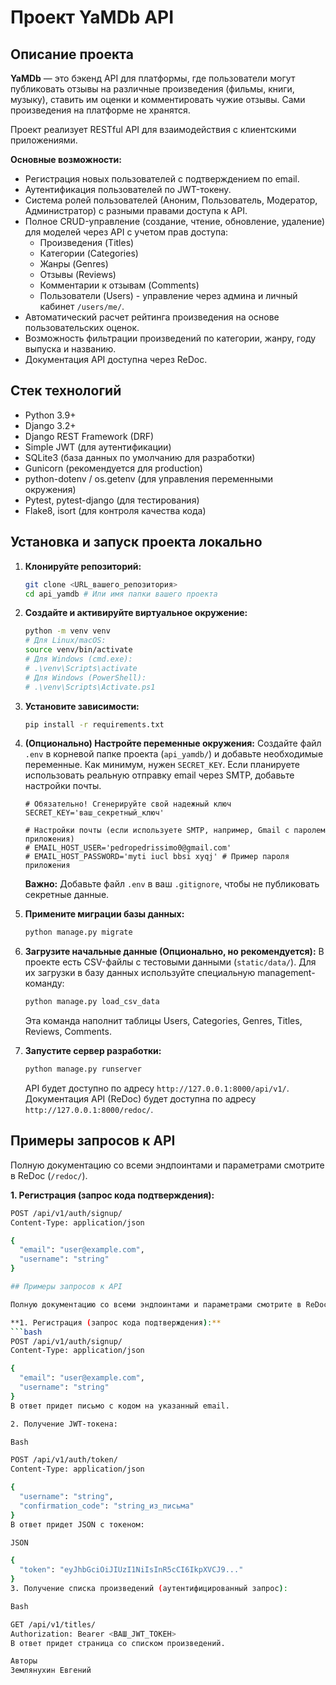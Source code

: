 # Проект YaMDb API

## Описание проекта

**YaMDb** — это бэкенд API для платформы, где пользователи могут публиковать отзывы на различные произведения (фильмы, книги, музыку), ставить им оценки и комментировать чужие отзывы. Сами произведения на платформе не хранятся.

Проект реализует RESTful API для взаимодействия с клиентскими приложениями.

**Основные возможности:**

* Регистрация новых пользователей с подтверждением по email.
* Аутентификация пользователей по JWT-токену.
* Система ролей пользователей (Аноним, Пользователь, Модератор, Администратор) с разными правами доступа к API.
* Полное CRUD-управление (создание, чтение, обновление, удаление) для моделей через API с учетом прав доступа:
    * Произведения (Titles)
    * Категории (Categories)
    * Жанры (Genres)
    * Отзывы (Reviews)
    * Комментарии к отзывам (Comments)
    * Пользователи (Users) - управление через админа и личный кабинет `/users/me/`.
* Автоматический расчет рейтинга произведения на основе пользовательских оценок.
* Возможность фильтрации произведений по категории, жанру, году выпуска и названию.
* Документация API доступна через ReDoc.

## Стек технологий

* Python 3.9+
* Django 3.2+
* Django REST Framework (DRF)
* Simple JWT (для аутентификации)
* SQLite3 (база данных по умолчанию для разработки)
* Gunicorn (рекомендуется для production)
* python-dotenv / os.getenv (для управления переменными окружения)
* Pytest, pytest-django (для тестирования)
* Flake8, isort (для контроля качества кода)

## Установка и запуск проекта локально

1.  **Клонируйте репозиторий:**
    ```bash
    git clone <URL_вашего_репозитория>
    cd api_yamdb # Или имя папки вашего проекта
    ```

2.  **Создайте и активируйте виртуальное окружение:**
    ```bash
    python -m venv venv
    # Для Linux/macOS:
    source venv/bin/activate
    # Для Windows (cmd.exe):
    # .\venv\Scripts\activate
    # Для Windows (PowerShell):
    # .\venv\Scripts\Activate.ps1
    ```

3.  **Установите зависимости:**
    ```bash
    pip install -r requirements.txt
    ```

4.  **(Опционально) Настройте переменные окружения:**
    Создайте файл `.env` в корневой папке проекта (`api_yamdb/`) и добавьте необходимые переменные. Как минимум, нужен `SECRET_KEY`. Если планируете использовать реальную отправку email через SMTP, добавьте настройки почты.
    ```.env
    # Обязательно! Сгенерируйте свой надежный ключ
    SECRET_KEY='ваш_секретный_ключ'

    # Настройки почты (если используете SMTP, например, Gmail с паролем приложения)
    # EMAIL_HOST_USER='pedropedrissimo0@gmail.com'
    # EMAIL_HOST_PASSWORD='myti iucl bbsi xyqj' # Пример пароля приложения
    ```
    **Важно:** Добавьте файл `.env` в ваш `.gitignore`, чтобы не публиковать секретные данные.

5.  **Примените миграции базы данных:**
    ```bash
    python manage.py migrate
    ```

6.  **Загрузите начальные данные (Опционально, но рекомендуется):**
    В проекте есть CSV-файлы с тестовыми данными (`static/data/`). Для их загрузки в базу данных используйте специальную management-команду:
    ```bash
    python manage.py load_csv_data
    ```
    Эта команда наполнит таблицы Users, Categories, Genres, Titles, Reviews, Comments.

7.  **Запустите сервер разработки:**
    ```bash
    python manage.py runserver
    ```
    API будет доступно по адресу `http://127.0.0.1:8000/api/v1/`.
    Документация API (ReDoc) будет доступна по адресу `http://127.0.0.1:8000/redoc/`.

## Примеры запросов к API

Полную документацию со всеми эндпоинтами и параметрами смотрите в ReDoc (`/redoc/`).

**1. Регистрация (запрос кода подтверждения):**
```bash
POST /api/v1/auth/signup/
Content-Type: application/json

{
  "email": "user@example.com",
  "username": "string"
}

## Примеры запросов к API

Полную документацию со всеми эндпоинтами и параметрами смотрите в ReDoc (`/redoc/`).

**1. Регистрация (запрос кода подтверждения):**
```bash
POST /api/v1/auth/signup/
Content-Type: application/json

{
  "email": "user@example.com",
  "username": "string"
}
В ответ придет письмо с кодом на указанный email.

2. Получение JWT-токена:

Bash

POST /api/v1/auth/token/
Content-Type: application/json

{
  "username": "string",
  "confirmation_code": "string_из_письма"
}
В ответ придет JSON с токеном:

JSON

{
  "token": "eyJhbGciOiJIUzI1NiIsInR5cCI6IkpXVCJ9..."
}
3. Получение списка произведений (аутентифицированный запрос):

Bash

GET /api/v1/titles/
Authorization: Bearer <ВАШ_JWT_ТОКЕН>
В ответ придет страница со списком произведений.

Авторы
Землянухин Евгений
